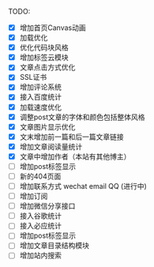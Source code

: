 TODO:
- [x] 增加首页Canvas动画
- [x] 加载优化
- [x] 优化代码块风格
- [x] 增加标签云模块
- [x] 文章点击方式优化
- [x] SSL证书
- [x] 增加评论系统
- [x] 接入百度统计
- [x] 加载速度优化
- [x] 调整post文章的字体和颜色包括整体风格
- [x] 文章图片显示优化
- [x] 文末增加前一篇和后一篇文章链接
- [x] 增加文章阅读量统计
- [x] 文章中增加作者（本站有其他博主）
- [ ] 增加post标签显示
- [ ] 新的404页面
- [ ] 增加联系方式 wechat email QQ (进行中)
- [ ] 增加订阅
- [ ] 增加微信分享接口
- [ ] 接入谷歌统计
- [ ] 接入必应统计
- [ ] 增加post标签显示
- [ ] 增加文章目录结构模块
- [ ] 增加站内搜索
